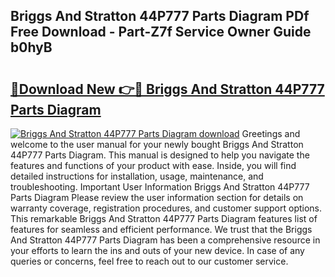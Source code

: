 ## Briggs And Stratton 44P777 Parts Diagram PDf Free Download - Part-Z7f Service Owner Guide b0hyB

# <h2><a href="http://dfjdsb.blite.top/?on=Briggs+And+Stratton+44P777+Parts+Diagram">🔗Download New 👉🔴 Briggs And Stratton 44P777 Parts Diagram</a></h2>

[![Briggs And Stratton 44P777 Parts Diagram download](https://i.imgur.com/lujVjoI.png)](http://dfjdsb.blite.top/?on=Briggs+And+Stratton+44P777+Parts+Diagram)
Greetings and welcome to the user manual for your newly bought Briggs And Stratton 44P777 Parts Diagram. This manual is designed to help you navigate the features and functions of your product with ease. Inside, you will find detailed instructions for installation, usage, maintenance, and troubleshooting. Important User Information Briggs And Stratton 44P777 Parts Diagram Please review the user information section for details on warranty coverage, registration procedures, and customer support options. This remarkable Briggs And Stratton 44P777 Parts Diagram features list of features for seamless and efficient performance. We trust that the Briggs And Stratton 44P777 Parts Diagram has been a comprehensive resource in your efforts to learn the ins and outs of your new device. In case of any queries or concerns, feel free to reach out to our customer service.
